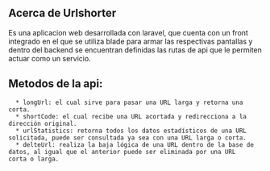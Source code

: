 ## Acerca de Urlshorter

Es una aplicacion web desarrollada con laravel, que cuenta con un front integrado en el que se utiliza blade para armar las respectivas pantallas y dentro del backend se encuentran definidas las rutas de api que le permiten actuar como un servicio.

## Metodos de la api:

      * longUrl: el cual sirve para pasar una URL larga y retorna una corta.
      * shortCode: el cual recibe una URL acortada y redirecciona a la dirección original.
      * urlStatistics: retorna todos los datos estadísticos de una URL solicitada, puede ser consultada ya sea con una URL larga o corta.
      * delteUrl: realiza la baja lógica de una URL dentro de la base de datos, al igual que el anterior puede ser eliminada por una URL           corta o larga.
